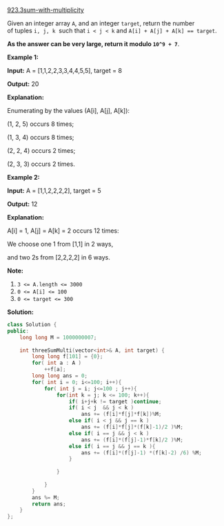 [923.3sum-with-multiplicity](https://leetcode.com/problems/3sum-with-multiplicity/)  

Given an integer array `A`, and an integer `target`, return the number of tuples `i, j, k`  such that `i < j < k` and `A[i] + A[j] + A[k] == target`.

**As the answer can be very large, return it modulo `10^9 + 7`**.

**Example 1:**

  
**Input:** A = \[1,1,2,2,3,3,4,4,5,5\], target = 8
  
**Output:** 20
  
**Explanation:** 
  
Enumerating by the values (A\[i\], A\[j\], A\[k\]):
  
(1, 2, 5) occurs 8 times;
  
(1, 3, 4) occurs 8 times;
  
(2, 2, 4) occurs 2 times;
  
(2, 3, 3) occurs 2 times.
  

**Example 2:**

  
**Input:** A = \[1,1,2,2,2,2\], target = 5
  
**Output:** 12
  
**Explanation:** 
  
A\[i\] = 1, A\[j\] = A\[k\] = 2 occurs 12 times:
  
We choose one 1 from \[1,1\] in 2 ways,
  
and two 2s from \[2,2,2,2\] in 6 ways.
  

**Note:**

1.  `3 <= A.length <= 3000`
2.  `0 <= A[i] <= 100`
3.  `0 <= target <= 300`  



**Solution:**  

```cpp
class Solution {
public:
    long long M = 1000000007;
    
    int threeSumMulti(vector<int>& A, int target) {
        long long f[101] = {0};
        for( int a : A )
            ++f[a];
        long long ans = 0;
        for( int i = 0; i<=100; i++){
            for( int j = i; j<=100 ; j++){
                for(int k = j; k <= 100; k++){
                    if( i+j+k != target )continue;
                    if( i < j  && j < k )
                        ans += (f[i]*f[j]*f[k])%M;
                    else if( i < j && j == k )
                        ans += (f[i]*f[j]*(f[k]-1)/2 )%M;
                    else if( i == j && j < k )
                        ans += (f[i]*(f[j]-1)*f[k]/2 )%M;
                    else if( i == j && j == k ){
                        ans += (f[i]*(f[j]-1) *(f[k]-2) /6) %M;
                    }
                    
                }
                
            }
        }
        ans %= M;
        return ans;
    }
};
```
      